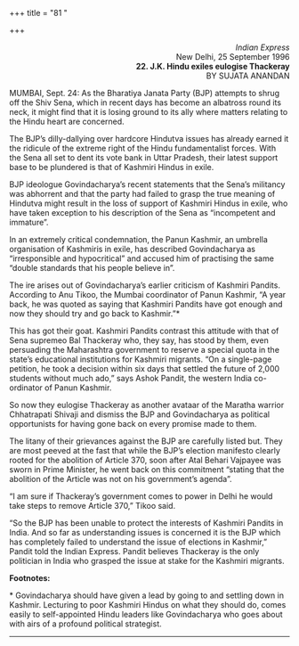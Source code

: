 +++
title = "81 "

+++
<div align="right">

*Indian Express*  
New Delhi, 25 September 1996  
**22. J.K. Hindu exiles eulogise Thackeray**  
BY SUJATA ANANDAN

</div>

MUMBAI, Sept. 24: As the Bharatiya Janata Party (BJP) attempts to shrug
off the Shiv Sena, which in recent days has become an albatross round
its neck, it might find that it is losing ground to its ally where
matters relating to the Hindu heart are concerned.

The BJP’s dilly-dallying over hardcore Hindutva issues has already
earned it the ridicule of the extreme right of the Hindu fundamentalist
forces. With the Sena all set to dent its vote bank in Uttar Pradesh,
their latest support base to be plundered is that of Kashmiri Hindus in
exile.

BJP ideologue Govindacharya’s recent statements that the Sena’s
militancy was abhorrent and that the party had failed to grasp the true
meaning of Hindutva might result in the loss of support of Kashmiri
Hindus in exile, who have taken exception to his description of the Sena
as “incompetent and immature”.

In an extremely critical condemnation, the Panun Kashmir, an umbrella
organisation of Kashmiris in exile, has described Govindacharya as
“irresponsible and hypocritical” and accused him of practising the same
“double standards that his people believe in”.

The ire arises out of Govindacharya’s earlier criticism of Kashmiri
Pandits. According to Anu Tikoo, the Mumbai coordinator of Panun
Kashmir, “A year back, he was quoted as saying that Kashmiri Pandits
have got enough and now they should try and go back to Kashmir.”\*

This has got their goat. Kashmiri Pandits contrast this attitude with
that of Sena supremeo Bal Thackeray who, they say, has stood by them,
even persuading the Maharashtra government to reserve a special quota in
the state’s educational institutions for Kashmiri migrants. “On a
single-page petition, he took a decision within six days that settled
the future of 2,000 students without much ado,” says Ashok Pandit, the
western India co-ordinator of Panun Kashmir.

So now they eulogise Thackeray as another avataar of the Maratha warrior
Chhatrapati Shivaji and dismiss the BJP and Govindacharya as political
opportunists for having gone back on every promise made to them.

The litany of their grievances against the BJP are carefully listed but.
They are most peeved at the fast that while the BJP’s election manifesto
clearly rooted for the abolition of Article 370, soon after Atal Behari
Vajpayee was sworn in Prime Minister, he went back on this commitment
“stating that the abolition of the Article was not on his government’s
agenda”.

“I am sure if Thackeray’s government comes to power in Delhi he would
take steps to remove Article 370,” Tikoo said.

“So the BJP has been unable to protect the interests of Kashmiri Pandits
in India. And so far as understanding issues is concerned it is the BJP
which has completely failed to understand the issue of elections in
Kashmir,” Pandit told the Indian Express. Pandit believes Thackeray is
the only politician in India who grasped the issue at stake for the
Kashmiri migrants.  
 

**Footnotes:**

\* Govindacharya should have given a lead by going to and settling down
in Kashmir. Lecturing to poor Kashmiri Hindus on what they should do,
comes easily to self-appointed Hindu leaders like Govindacharya who goes
about with airs of a profound political strategist.  
 

------------------------------------------------------------------------


